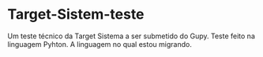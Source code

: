 # Target-Sistem-teste
Um teste técnico da Target Sistema a ser submetido do Gupy.
Teste feito na linguagem Pyhton. A linguagem no qual estou migrando.
